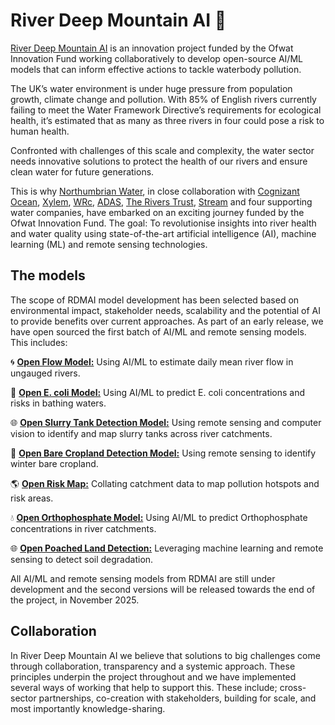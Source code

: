 # River Deep Mountain AI :ocean:
[River Deep Mountain AI](https://www.cognizant.com/us/en/industries/ocean/rdmai) is an innovation project funded by the Ofwat Innovation Fund working collaboratively to develop open-source AI/ML models that can inform effective actions to tackle waterbody pollution.  
  
The UK’s water environment is under huge pressure from population growth, climate change and pollution. With 85% of English rivers currently failing to meet the Water Framework Directive’s requirements for ecological health, it’s estimated that as many as three rivers in four could pose a risk to human health. 

Confronted with challenges of this scale and complexity, the water sector needs innovative solutions to protect the health of our rivers and ensure clean water for future generations. 

This is why [Northumbrian Water](https://www.nwl.co.uk/), in close collaboration with [Cognizant Ocean](https://www.cognizant.com/dk/en/industries/ocean), [Xylem](https://www.xylem.com/en-uk/), [WRc](https://www.wrcgroup.com/), [ADAS](https://adas.co.uk/), [The Rivers Trust](https://theriverstrust.org/), [Stream](https://www.streamwaterdata.co.uk/) and four supporting water companies, have embarked on an exciting journey funded by the Ofwat Innovation Fund. The goal: To revolutionise insights into river health and water quality using state-of-the-art artificial intelligence (AI), machine learning (ML) and remote sensing technologies.  

## The models
The scope of RDMAI model development has been selected based on environmental impact, stakeholder needs, scalability and the potential of AI to provide benefits over current approaches. As part of an early release, we have open sourced the first batch of AI/ML and remote sensing models. This includes: 

:cyclone: [**Open Flow Model:**](https://github.com/Cognizant-RDMAI/Open-Flow-Model) Using AI/ML to estimate daily mean river flow in ungauged rivers.

:ocean: [**Open E. coli Model:**](https://github.com/Cognizant-RDMAI/Open-Ecoli-Models) Using AI/ML to predict E. coli concentrations and risks in bathing waters.  

:globe_with_meridians: [**Open Slurry Tank Detection Model:**](https://github.com/Cognizant-RDMAI/Open-SlurryTanks-Detection-Model) Using remote sensing and computer vision to identify and map slurry tanks across river catchments.

:ear_of_rice: [**Open Bare Cropland Detection Model:**](https://github.com/Cognizant-RDMAI/Open-Bare-Cropland-Detection-Model) Using remote sensing to identify winter bare cropland.

:earth_americas: [**Open Risk Map:**](https://github.com/Cognizant-RDMAI/Open-Risk-Map) Collating catchment data to map pollution hotspots and risk areas.  

:droplet: [**Open Orthophosphate Model:**](https://github.com/Cognizant-RDMAI/Open-Orthophosphate-Model) Using AI/ML to predict Orthophosphate concentrations in river catchments.

:globe_with_meridians: [**Open Poached Land Detection:**](https://github.com/Cognizant-RDMAI/Open-Poached-Land-Detection) Leveraging machine learning and remote sensing to detect soil degradation.

All AI/ML and remote sensing models from RDMAI are still under development and the second versions will be released towards the end of the project, in November 2025. 

## Collaboration
In River Deep Mountain AI we believe that solutions to big challenges come through collaboration, transparency and a systemic approach. These principles underpin the project throughout and we have implemented several ways of working that help to support this. These include; cross-sector partnerships, co-creation with stakeholders, building for scale, and most importantly knowledge-sharing. 
